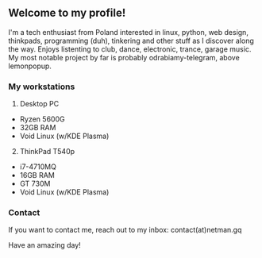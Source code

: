 ## Welcome to my profile!
I'm a tech enthusiast from Poland interested in linux, python, web design, thinkpads, programming (duh), tinkering and other stuff as I discover along the way. Enjoys listenting to club, dance, electronic, trance, garage music.
My most notable project by far is probably odrabiamy-telegram, above lemonpopup.

### My workstations
1. Desktop PC
  * Ryzen 5600G
  * 32GB RAM
  * Void Linux (w/KDE Plasma)
2. ThinkPad T540p
  * i7-4710MQ
  * 16GB RAM
  * GT 730M
  * Void Linux (w/KDE Plasma)

### Contact
If you want to contact me, reach out to my inbox: contact(at)netman.gq

Have an amazing day!
